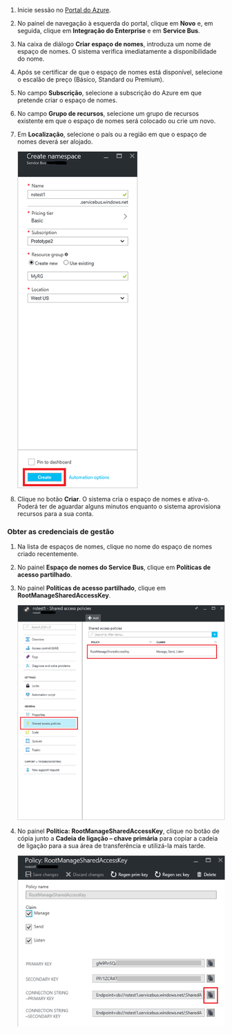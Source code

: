 1. Inicie sessão no [Portal do Azure][].

2. No painel de navegação à esquerda do portal, clique em **Novo** e, em seguida, clique em **Integração do Enterprise** e em **Service Bus**.

4. Na caixa de diálogo **Criar espaço de nomes**, introduza um nome de espaço de nomes. O sistema verifica imediatamente a disponibilidade do nome.

5. Após se certificar de que o espaço de nomes está disponível, selecione o escalão de preço (Básico, Standard ou Premium).

7. No campo **Subscrição**, selecione a subscrição do Azure em que pretende criar o espaço de nomes.

9. No campo **Grupo de recursos**, selecione um grupo de recursos existente em que o espaço de nomes será colocado ou crie um novo.      

8. Em **Localização**, selecione o país ou a região em que o espaço de nomes deverá ser alojado.

    ![Criar espaço de nomes][create-namespace]

6. Clique no botão **Criar**. O sistema cria o espaço de nomes e ativa-o. Poderá ter de aguardar alguns minutos enquanto o sistema aprovisiona recursos para a sua conta.
 
### Obter as credenciais de gestão

1. Na lista de espaços de nomes, clique no nome do espaço de nomes criado recentemente.
 
3. No painel **Espaço de nomes do Service Bus**, clique em **Políticas de acesso partilhado**.

4. No painel **Políticas de acesso partilhado**, clique em **RootManageSharedAccessKey**.

    ![informações-ligação][connection-info]

5. No painel **Política: RootManageSharedAccessKey**, clique no botão de cópia junto a **Cadeia de ligação – chave primária** para copiar a cadeia de ligação para a sua área de transferência e utilizá-la mais tarde.

    ![connection-string][connection-string]

<!--Image references-->

[create-namespace]: ./media/service-bus-create-namespace-portal/create-namespace.png
[connection-info]: ./media/service-bus-create-namespace-portal/connection-info.png
[connection-string]: ./media/service-bus-create-namespace-portal/connection-string.png

<!--Reference style links - using these makes the source content way more readable than using inline links-->
[Portal do Azure]: https://portal.azure.com


<!--HONumber=ago16_HO4-->


